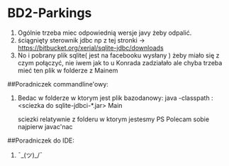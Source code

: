 # BD2-Parkings

1. Ogólnie trzeba miec odpowiednią wersje javy żeby odpalić.
2. ściągnięty sterownik jdbc np z tej stronki -> https://bitbucket.org/xerial/sqlite-jdbc/downloads
3. No i pobrany plik sqlite( jest na facebooku wysłany ) żeby miało się z czym połączyć, nie iwem jak to u Konrada zadziałało ale chyba trzeba mieć ten plik w folderze z Mainem

##Poradniczek commandline'owy:
1. Bedac w folderze w ktorym jest plik bazodanowy:
    java -classpath <sciezka do Main.class>:<sciezka do sqlite-jdbci-*.jar> Main
    
    sciezki relatywnie z folderu w ktorym jestesmy
    PS Polecam sobie najpierw javac'nac

##Poradniczek do IDE:
1. ¯\_(ツ)_/¯
